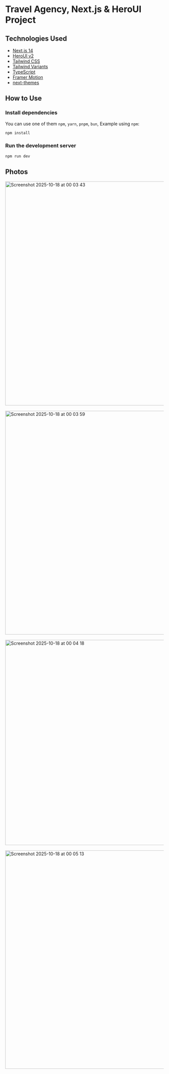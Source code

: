 # Travel Agency, Next.js & HeroUI Project

## Technologies Used

- [Next.js 14](https://nextjs.org/docs/getting-started)
- [HeroUI v2](https://heroui.com/)
- [Tailwind CSS](https://tailwindcss.com/)
- [Tailwind Variants](https://tailwind-variants.org)
- [TypeScript](https://www.typescriptlang.org/)
- [Framer Motion](https://www.framer.com/motion/)
- [next-themes](https://github.com/pacocoursey/next-themes)

## How to Use
### Install dependencies

You can use one of them `npm`, `yarn`, `pnpm`, `bun`, Example using `npm`:

```bash
npm install
```

### Run the development server

```bash
npm run dev
```

## Photos
<img width="1470" height="713" alt="Screenshot 2025-10-18 at 00 03 43" src="https://github.com/user-attachments/assets/0fa3c100-e058-4950-9daf-fff192e59c4f" />
<br><br>
<img width="1470" height="712" alt="Screenshot 2025-10-18 at 00 03 59" src="https://github.com/user-attachments/assets/3060ebfd-fac2-4dd6-bf77-952d7d0a8afb" />
<br><br>
<img width="1469" height="653" alt="Screenshot 2025-10-18 at 00 04 18" src="https://github.com/user-attachments/assets/fa87d169-ad48-44d6-9774-a3866f34ae4e" />
<br><br>
<img width="1289" height="695" alt="Screenshot 2025-10-18 at 00 05 13" src="https://github.com/user-attachments/assets/671e06fe-dba6-42ad-8484-541cda08ae8a" />
<br><br>
